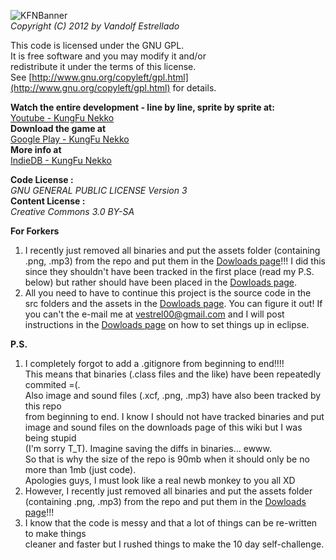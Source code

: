 ![KFNBanner](http://i.imgur.com/UjSbphH.png)  
*Copyright (C) 2012 by Vandolf Estrellado*  

This code is licensed under the GNU GPL.   
It is free software and you may modify it and/or   
redistribute it under the terms of this license.   
See [http://www.gnu.org/copyleft/gpl.html](http://www.gnu.org/copyleft/gpl.html) for details.   
     

**Watch the entire development - line by line, sprite by sprite at:**  
[Youtube - KungFu Nekko](https://www.youtube.com/playlist?list=PLi9SqDCoGexBN2VGR1yg8TTZ8Mxr5PUhH)  
**Download the game at**   
[Google Play - KungFu Nekko](https://play.google.com/store/apps/details?id=com.vestrel00.nekko)  
**More info at**  
[IndieDB - KungFu Nekko](http://www.indiedb.com/games/kungfu-nekko)  

**Code License :**  
*GNU GENERAL PUBLIC LICENSE Version 3*  
**Content License :**   
*Creative Commons 3.0 BY-SA*  

**For Forkers**  
1. I recently just removed all binaries and put the assets folder (containing .png, .mp3) from the repo and put them in the [Dowloads page](https://bitbucket.org/vestrel00/kungfunekko/downloads)!!! I did this since they shouldn't have been tracked in the first place (read my P.S. below) but rather should have been placed in the [Dowloads page](https://bitbucket.org/vestrel00/kungfunekko/downloads).  
2. All you need to have to continue this project is the source code in the src folders and the assets in the [Dowloads page](https://bitbucket.org/vestrel00/kungfunekko/downloads). You can figure it out! If you can't the e-mail me at vestrel00@gmail.com and I will post instructions in the [Dowloads page](https://bitbucket.org/vestrel00/kungfunekko/downloads) on how to set things up in eclipse.  

**P.S.**  
1. I completely forgot to add a .gitignore from beginning to end!!!!  
This means that binaries (.class files and the like) have been repeatedly commited =(.  
Also image and sound files (.xcf, .png, .mp3) have also been tracked by this repo  
from beginning to end. I know I should not have tracked binaries and put   
image and sound files on the downloads page of this wiki but I was being stupid   
(I'm sorry T_T). Imagine saving the diffs in binaries... ewww.  
So that is why the size of the repo is 90mb when it should only be no more than 1mb (just code).   
Apologies guys, I must look like a real newb monkey to you all XD  
2. However, I recently just removed all binaries and put the assets folder (containing .png, .mp3) from the repo and put them in the [Dowloads page](https://bitbucket.org/vestrel00/kungfunekko/downloads)!!!  
3. I know that the code is messy and that a lot of things can be re-written to make things   
cleaner and faster but I rushed things to make the 10 day self-challenge.  
